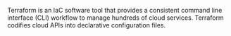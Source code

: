 Terraform is an IaC software tool that provides a consistent command line interface (CLI) workflow to manage hundreds of cloud services. Terraform codifies cloud APIs into declarative configuration files.


